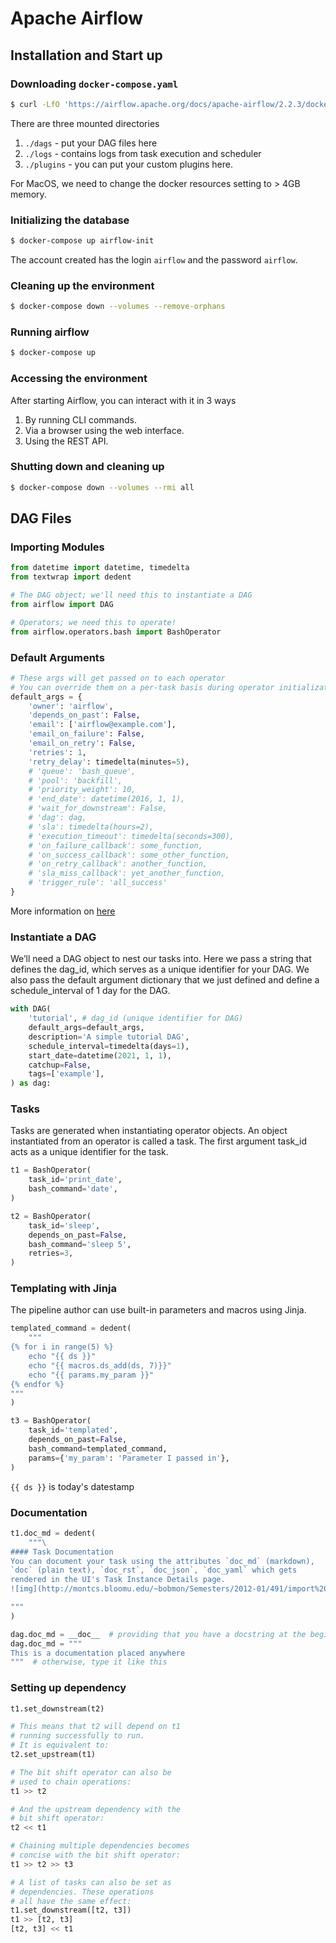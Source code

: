 # Apache Airflow

## Installation and Start up

### Downloading `docker-compose.yaml`

```bash
$ curl -LfO 'https://airflow.apache.org/docs/apache-airflow/2.2.3/docker-compose.yaml'
```
There are three mounted directories
1. `./dags` - put your DAG files here
2. `./logs` - contains logs from task execution and scheduler
3. `./plugins` - you can put your custom plugins here.

For MacOS, we need to change the docker resources setting to > 4GB memory.

### Initializing the database
```bash
$ docker-compose up airflow-init
```
The account created has the login `airflow` and the password `airflow`.

### Cleaning up the environment
```bash
$ docker-compose down --volumes --remove-orphans
```

### Running airflow
```bash
$ docker-compose up
```

### Accessing the environment
After starting Airflow, you can interact with it in 3 ways
1. By running CLI commands.
2. Via a browser using the web interface.
3. Using the REST API.

### Shutting down and cleaning up
``` bash
$ docker-compose down --volumes --rmi all
```

## DAG Files

### Importing Modules
```python
from datetime import datetime, timedelta
from textwrap import dedent

# The DAG object; we'll need this to instantiate a DAG
from airflow import DAG

# Operators; we need this to operate!
from airflow.operators.bash import BashOperator
```

### Default Arguments
``` python
# These args will get passed on to each operator
# You can override them on a per-task basis during operator initialization
default_args = {
    'owner': 'airflow',
    'depends_on_past': False,
    'email': ['airflow@example.com'],
    'email_on_failure': False,
    'email_on_retry': False,
    'retries': 1,
    'retry_delay': timedelta(minutes=5),
    # 'queue': 'bash_queue',
    # 'pool': 'backfill',
    # 'priority_weight': 10,
    # 'end_date': datetime(2016, 1, 1),
    # 'wait_for_downstream': False,
    # 'dag': dag,
    # 'sla': timedelta(hours=2),
    # 'execution_timeout': timedelta(seconds=300),
    # 'on_failure_callback': some_function,
    # 'on_success_callback': some_other_function,
    # 'on_retry_callback': another_function,
    # 'sla_miss_callback': yet_another_function,
    # 'trigger_rule': 'all_success'
}
```
More information on [here]("https://airflow.apache.org/docs/apache-airflow/stable/_api/airflow/models/index.html#airflow.models.BaseOperator")

### Instantiate a DAG
We’ll need a DAG object to nest our tasks into. Here we pass a string that defines the dag_id, which serves as a unique identifier for your DAG. We also pass the default argument dictionary that we just defined and define a schedule_interval of 1 day for the DAG.
```python
with DAG(
    'tutorial', # dag_id (unique identifier for DAG)
    default_args=default_args,
    description='A simple tutorial DAG',
    schedule_interval=timedelta(days=1),
    start_date=datetime(2021, 1, 1),
    catchup=False,
    tags=['example'],
) as dag:
```

### Tasks
Tasks are generated when instantiating operator objects. An object instantiated from an operator is called a task. The first argument task_id acts as a unique identifier for the task.
```python
t1 = BashOperator(
    task_id='print_date',
    bash_command='date',
)

t2 = BashOperator(
    task_id='sleep',
    depends_on_past=False,
    bash_command='sleep 5',
    retries=3,
)
```

### Templating with Jinja
The pipeline author can use built-in parameters and macros using Jinja.
```python
templated_command = dedent(
    """
{% for i in range(5) %}
    echo "{{ ds }}"
    echo "{{ macros.ds_add(ds, 7)}}"
    echo "{{ params.my_param }}"
{% endfor %}
"""
)

t3 = BashOperator(
    task_id='templated',
    depends_on_past=False,
    bash_command=templated_command,
    params={'my_param': 'Parameter I passed in'},
)
```
`{{ ds }}` is today's datestamp

### Documentation
``` python
t1.doc_md = dedent(
    """\
#### Task Documentation
You can document your task using the attributes `doc_md` (markdown),
`doc` (plain text), `doc_rst`, `doc_json`, `doc_yaml` which gets
rendered in the UI's Task Instance Details page.
![img](http://montcs.bloomu.edu/~bobmon/Semesters/2012-01/491/import%20soul.png)

"""
)

dag.doc_md = __doc__  # providing that you have a docstring at the beginning of the DAG
dag.doc_md = """
This is a documentation placed anywhere
"""  # otherwise, type it like this

```

### Setting up dependency
```python
t1.set_downstream(t2)

# This means that t2 will depend on t1
# running successfully to run.
# It is equivalent to:
t2.set_upstream(t1)

# The bit shift operator can also be
# used to chain operations:
t1 >> t2

# And the upstream dependency with the
# bit shift operator:
t2 << t1

# Chaining multiple dependencies becomes
# concise with the bit shift operator:
t1 >> t2 >> t3

# A list of tasks can also be set as
# dependencies. These operations
# all have the same effect:
t1.set_downstream([t2, t3])
t1 >> [t2, t3]
[t2, t3] << t1
```